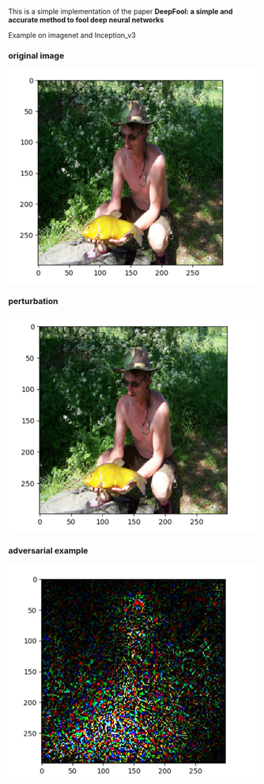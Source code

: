 This is a simple implementation of the paper **DeepFool: a simple and accurate method to fool deep neural networks**

Example on imagenet and Inception_v3

### original image

 ![avatar](/Deepfool/origin.png) 

### perturbation

 ![avatar](/Deepfool/now.png) 

### adversarial example

 ![avatar](/Deepfool/pert.png) 

